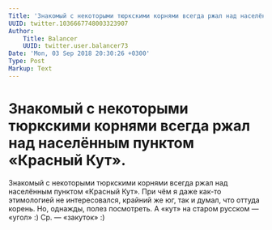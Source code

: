 ```yaml
---
Title: 'Знакомый с некоторыми тюркскими корнями всегда ржал над населённым пунктом «Красный Кут».'
UUID: twitter.1036667748003323907
Author:
    Title: Balancer
    UUID: twitter.user.balancer73
Date: 'Mon, 03 Sep 2018 20:30:26 +0300'
Type: Post
Markup: Text
---
```


# Знакомый с некоторыми тюркскими корнями всегда ржал над населённым пунктом «Красный Кут».

Знакомый с некоторыми тюркскими корнями всегда ржал над
населённым пунктом «Красный Кут». При чём я даже как-то
этимологией не интересовался, крайний же юг, так и думал,
что оттуда корень. Но, однажды, полез посмотреть. А «кут» на
старом русском — «угол» :) Ср. — «закуток» :)
